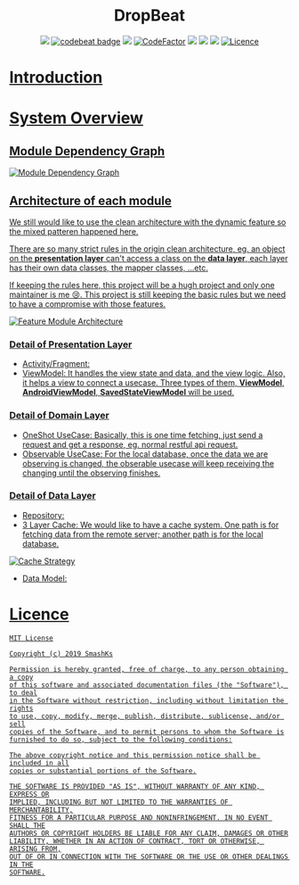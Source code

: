 <h1 align="center"> DropBeat </h1>
<p align="center">
<a href="https://circleci.com/gh/pokk/DropBeat"><img src="https://circleci.com/gh/pokk/DropBeat.svg?style=svg"></a>
<a href="https://codebeat.co/projects/github-com-pokk-dropbeat-master"><img alt="codebeat badge" src="https://codebeat.co/badges/7079a1bd-6e84-4a94-bf8a-b30f7c509114" /></a>
<a href="https://www.codacy.com/manual/pokk/DropBeat?utm_source=github.com&amp;utm_medium=referral&amp;utm_content=pokk/DropBeat&amp;utm_campaign=Badge_Grade"><img src="https://api.codacy.com/project/badge/Grade/7aa04a1604444d4592ce22da25b2299a"/></a>
<a href="https://www.codefactor.io/repository/github/smashks/stationmusicfm"><img src="https://www.codefactor.io/repository/github/smashks/stationmusicfm/badge" alt="CodeFactor" /></a>
<a href="https://codeclimate.com/github/pokk/DropBeat/maintainability"><img src="https://api.codeclimate.com/v1/badges/f9ef124dc3df905b7fc4/maintainability" /></a>
<a href="https://codeclimate.com/github/pokk/DropBeat/test_coverage"><img src="https://api.codeclimate.com/v1/badges/f9ef124dc3df905b7fc4/test_coverage" /></a>
<a href="https://codecov.io/gh/SmashKs/OneShoot"><img src="https://codecov.io/gh/SmashKs/OneShoot/branch/master/graph/badge.svg?token=XEdOPjdOQn"/></a>
<a href="https://opensource.org/licenses/MIT"><img alt="Licence" src="https://img.shields.io/badge/license-MIT-green.svg" />
</p>

# Introduction


# System Overview

## Module Dependency Graph

![Module Dependency Graph](https://user-images.githubusercontent.com/5198104/85551371-e7c64a80-b65c-11ea-9396-5537c8d22b21.png)

## Architecture of each module

We still would like to use the clean architecture with the dynamic feature so the mixed patteren happened here.

There are so many strict rules in the origin clean architecture, eg. an object on the **presentation layer** can't
access a class on the **data layer**, each layer has their own data classes, the mapper classes, ...etc.

If keeping the rules here, this project will be a hugh project and only one maintainer is me 😢. This project is still
keeping the basic rules but we need to have a compromise with those features.

![Feature Module Architecture](https://user-images.githubusercontent.com/5198104/85557159-7e493a80-b662-11ea-84e8-fc2e16198b21.png)

### Detail of Presentation Layer

- Activity/Fragment:
- ViewModel: It handles the view state and data, and the view logic. Also, it helps a view to connect a usecase. Three
  types of them, **ViewModel**, **AndroidViewModel**, **SavedStateViewModel** will be used.

### Detail of Domain Layer

- OneShot UseCase: Basically, this is one time fetching, just send a request and get a response, eg. normal restful api
  request.
- Observable UseCase: For the local database, once the data we are observing is changed, the obserable usecase will keep
  receiving the changing until the observing finishes.

### Detail of Data Layer

- Repository:
- 3 Layer Cache: We would like to have a cache system. One path is for fetching data from the remote server; another
  path is for the local database.

![Cache Strategy](https://user-images.githubusercontent.com/5198104/86508600-383b6600-be1c-11ea-8cc1-259930d5820b.png)
- Data Model:

# Licence

```
MIT License

Copyright (c) 2019 SmashKs

Permission is hereby granted, free of charge, to any person obtaining a copy
of this software and associated documentation files (the "Software"), to deal
in the Software without restriction, including without limitation the rights
to use, copy, modify, merge, publish, distribute, sublicense, and/or sell
copies of the Software, and to permit persons to whom the Software is
furnished to do so, subject to the following conditions:

The above copyright notice and this permission notice shall be included in all
copies or substantial portions of the Software.

THE SOFTWARE IS PROVIDED "AS IS", WITHOUT WARRANTY OF ANY KIND, EXPRESS OR
IMPLIED, INCLUDING BUT NOT LIMITED TO THE WARRANTIES OF MERCHANTABILITY,
FITNESS FOR A PARTICULAR PURPOSE AND NONINFRINGEMENT. IN NO EVENT SHALL THE
AUTHORS OR COPYRIGHT HOLDERS BE LIABLE FOR ANY CLAIM, DAMAGES OR OTHER
LIABILITY, WHETHER IN AN ACTION OF CONTRACT, TORT OR OTHERWISE, ARISING FROM,
OUT OF OR IN CONNECTION WITH THE SOFTWARE OR THE USE OR OTHER DEALINGS IN THE
SOFTWARE.
```

